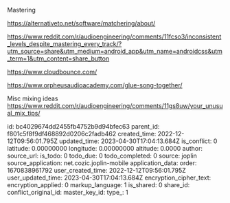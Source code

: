 Mastering

https://alternativeto.net/software/matchering/about/

https://www.reddit.com/r/audioengineering/comments/11fcso3/inconsistent_levels_despite_mastering_every_track/?utm_source=share&utm_medium=android_app&utm_name=androidcss&utm_term=1&utm_content=share_button

https://www.cloudbounce.com/

https://www.orpheusaudioacademy.com/glue-song-together/

Misc mixing ideas
https://www.reddit.com/r/audioengineering/comments/11gs8uw/your_unusual_mix_tips/

id: bc4029674dd2455fb4752b9d94bfec63
parent_id: f801c5f8f9df468892d0206c2fadb462
created_time: 2022-12-12T09:56:01.795Z
updated_time: 2023-04-30T17:04:13.684Z
is_conflict: 0
latitude: 0.00000000
longitude: 0.00000000
altitude: 0.0000
author: 
source_url: 
is_todo: 0
todo_due: 0
todo_completed: 0
source: joplin
source_application: net.cozic.joplin-mobile
application_data: 
order: 1670838961792
user_created_time: 2022-12-12T09:56:01.795Z
user_updated_time: 2023-04-30T17:04:13.684Z
encryption_cipher_text: 
encryption_applied: 0
markup_language: 1
is_shared: 0
share_id: 
conflict_original_id: 
master_key_id: 
type_: 1